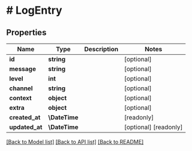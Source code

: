 # # LogEntry

## Properties

Name | Type | Description | Notes
------------ | ------------- | ------------- | -------------
**id** | **string** |  | [optional]
**message** | **string** |  | [optional]
**level** | **int** |  | [optional]
**channel** | **string** |  | [optional]
**context** | **object** |  | [optional]
**extra** | **object** |  | [optional]
**created_at** | **\DateTime** |  | [readonly]
**updated_at** | **\DateTime** |  | [optional] [readonly]

[[Back to Model list]](../../README.md#models) [[Back to API list]](../../README.md#endpoints) [[Back to README]](../../README.md)
